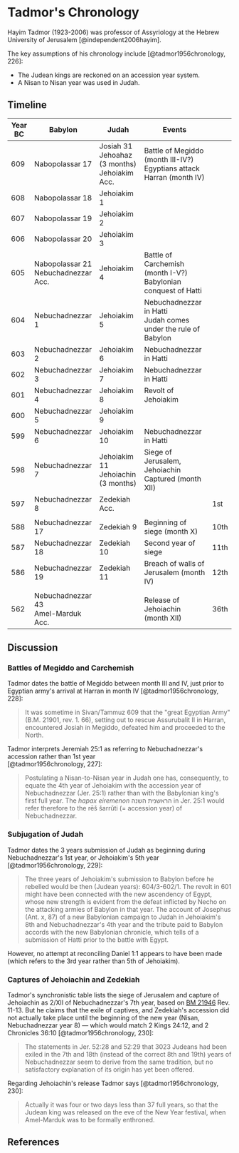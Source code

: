 # Tadmor's Chronology

Hayim Tadmor (1923-2006) was professor of Assyriology at the Hebrew University of Jerusalem [@independent2006hayim].

The key assumptions of his chronology include [@tadmor1956chronology, 226]:

- The Judean kings are reckoned on an accession year system.
- A Nisan to Nisan year was used in Judah.

## Timeline

| Year BC | Babylon                                | Judah                                              | Events                                                                  |      |
| ------- | -------------------------------------- | -------------------------------------------------- | ----------------------------------------------------------------------- | ---- |
| 609     | Nabopolassar 17                        | Josiah 31<br>Jehoahaz (3 months)<br>Jehoiakim Acc. | Battle of Megiddo (month III-IV?)<br>Egyptians attack Harran (month IV) |      |
| 608     | Nabopolassar 18                        | Jehoiakim 1                                        |                                                                         |      |
| 607     | Nabopolassar 19                        | Jehoiakim 2                                        |                                                                         |      |
| 606     | Nabopolassar 20                        | Jehoiakim 3                                        |                                                                         |      |
| 605     | Nabopolassar 21<br>Nebuchadnezzar Acc. | Jehoiakim 4                                        | Battle of Carchemish (month I-V?)<br>Babylonian conquest of Hatti       |      |
| 604     | Nebuchadnezzar 1                       | Jehoiakim 5                                        | Nebuchadnezzar in Hatti<br>Judah comes under the rule of Babylon        |      |
| 603     | Nebuchadnezzar 2                       | Jehoiakim 6                                        | Nebuchadnezzar in Hatti                                                 |      |
| 602     | Nebuchadnezzar 3                       | Jehoiakim 7                                        | Nebuchadnezzar in Hatti                                                 |      |
| 601     | Nebuchadnezzar 4                       | Jehoiakim 8                                        | Revolt of Jehoiakim                                                     |      |
| 600     | Nebuchadnezzar 5                       | Jehoiakim 9                                        |                                                                         |      |
| 599     | Nebuchadnezzar 6                       | Jehoiakim 10                                       | Nebuchadnezzar in Hatti                                                 |      |
| 598     | Nebuchadnezzar 7                       | Jehoiakim 11<br>Jehoiachin (3 months)              | Siege of Jerusalem, Jehoiachin Captured (month XII)                     |      |
| 597     | Nebuchadnezzar 8                       | Zedekiah Acc.                                      |                                                                         | 1st  |
|         |                                        |                                                    |                                                                         |      |
| 588     | Nebuchadnezzar 17                      | Zedekiah 9                                         | Beginning of siege (month X)                                            | 10th |
| 587     | Nebuchadnezzar 18                      | Zedekiah 10                                        | Second year of siege                                                    | 11th |
| 586     | Nebuchadnezzar 19                      | Zedekiah 11                                        | Breach of walls of Jerusalem (month IV)                                 | 12th |
|         |                                        |                                                    |                                                                         |      |
| 562     | Nebuchadnezzar 43<br>Amel-Marduk Acc.  |                                                    | Release of Jehoiachin (month XII)                                       | 36th |

## Discussion

### Battles of Megiddo and Carchemish

Tadmor dates the battle of Megiddo between month III and IV, just prior to Egyptian army's arrival at Harran in month IV
[@tadmor1956chronology, 228]:

> It was sometime in Sivan/Tammuz 609 that the "great Egyptian Army" (B.M. 21901, rev. 1. 66), setting out to rescue
> Assurubalit II in Harran, encountered Josiah in Megiddo, defeated him and proceeded to the North.

Tadmor interprets Jeremiah 25:1 as referring to Nebuchadnezzar's accession rather than 1st year  
[@tadmor1956chronology, 227]:

> Postulating a Nisan-to-Nisan year in Judah one has, consequently, to equate the 4th year of Jehoiakim with the
> accession year of Nebuchadnezzar (Jer. 25:1) rather than with the Babylonian king's first full year. The _hapax
> eiremenon_ הראשנית השנה in Jer. 25:1 would refer therefore to the rēš šarrǔti (= accession year) of Nebuchadnezzar.

### Subjugation of Judah

Tadmor dates the 3 years submission of Judah as beginning during Nebuchadnezzar's 1st year, or Jehoiakim's 5th year
[@tadmor1956chronology, 229]:

> The three years of Jehoiakim's submission to Babylon before he rebelled would be then (Judean years): 604/3-602/1. The
> revolt in 601 might have been connected with the new ascendency of Egypt, whose new strength is evident from the
> defeat inflicted by Necho on the attacking armies of Babylon in that year. The account of Josephus (Ant. x, 87) of a
> new Babylonian campaign to Judah in Jehoiakim's 8th and Nebuchadnezzar's 4th year and the tribute paid to Babylon
> accords with the new Babylonian chronicle, which tells of a submission of Hatti prior to the battle with Egypt.

However, no attempt at reconciling Daniel 1:1 appears to have been made (which refers to the 3rd year rather than 5th of
Jehoiakim).

### Captures of Jehoiachin and Zedekiah

Tadmor's synchronistic table lists the siege of Jerusalem and capture of Jehoiachin as 2/XII of Nebuchadnezzar's 7th
year, based on [BM 21946](../../standard/chronicles/bm21946.md) Rev. 11-13. But he claims that the exile of captives,
and Zedekiah's accession did not actually take place until the beginning of the new year (Nisan, Nebuchadnezzar year 8)
— which would match 2 Kings 24:12, and 2 Chronicles 36:10 [@tadmor1956chronology, 230]:

> The statements in Jer. 52:28 and 52:29 that 3023 Judeans had been exiled in the 7th and 18th (instead of the correct
> 8th and 19th) years of Nebuchadnezzar seem to derive from the same tradition, but no satisfactory explanation of its
> origin has yet been offered.

Regarding Jehoiachin's release Tadmor says [@tadmor1956chronology, 230]:

> Actually it was four or two days less than 37 full years, so that the Judean king was released on the eve of the New
> Year festival, when Amel-Marduk was to be formally enthroned.

## References
